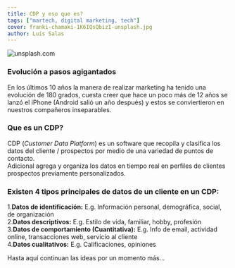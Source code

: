 ```yaml
---
title: CDP y eso que es?
tags: ["martech, digital marketing, tech"]
cover: franki-chamaki-1K6IQsQbizI-unsplash.jpg
author: Luis Salas
---
```

![unsplash.com](./franki-chamaki-1K6IQsQbizI-unsplash.jpg)
### Evolución a pasos agigantados

En los últimos 10 años la manera de realizar marketing ha tenido una evolución de 180 grados, cuesta creer que hace un poco más de 12 años se lanzó el iPhone (Android salió un año después) y estos se conviertieron en nuestros compañeros inseparables.

### Que es un CDP?

CDP (_Customer Data Platform_) es un software que recopila y clasifica los datos del cliente / prospectos por medio de una variedad de puntos de contacto. 
\
Adicional agrega y organiza los datos en tiempo real en perfiles de clientes prospectos previamente personalizados.

### Existen 4 tipos principales de datos de un cliente en un CDP:

1.**Datos de identificación:** E.g. Información personal, demográfica, social, de organización
\
2.**Datos descriptivos:** E.g. Estilo de vida, familiar, hobby, profesión
\
3.**Datos de comportamiento (Cuantitativa):** E.g. Info de email, actividad online, transacciones web, servicio al cliente
\
4.**Datos cualitativos:** E.g. Calificaciones, opiniones

Hasta aquí continuan las ideas por un momento más...